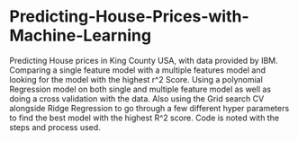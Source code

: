 # Predicting-House-Prices-with-Machine-Learning
Predicting House prices in King County USA, with data provided by IBM.
Comparing a single feature model with a multiple features model and looking for the model with the highest r^2 Score.
Using a polynomial Regression model on both single and multiple feature model as well as doing a cross validation with the data.
Also using the Grid search CV alongside Ridge Regression to go through a few different hyper parameters to find the best model with the highest R^2 score.
Code is noted with the steps and process used.
